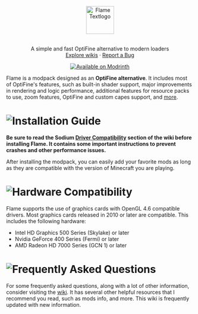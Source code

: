 <div align="center">
  <a href="https://github.com/DKevinn/Flame">
    <img src="https://cdn.modrinth.com/data/cached_images/fa6cbceb545ec5d57bba0cb2d3469a2a9c0dd438.png" alt="Flame Textlogo" height="75">
  </a>
  <br />
  <br />
  <p align="center">
    A simple and fast OptiFine alternative to modern loaders
    <br />
    <a href="https://github.com/DKevinn/Flame/wiki">Explore wikis</a>
    ·
    <a href="https://github.com/DKevinn/Flame/issues">Report a Bug</a>
  </p>
  <a href="https://modrinth.com/modpack/flame"><img src="https://cdn.jsdelivr.net/npm/@intergrav/devins-badges@3/assets/compact/available/modrinth_vector.svg" alt="Available on Modrinth"></a>
</div>

Flame is a modpack designed as an **OptiFine alternative**. It includes most of OptiFine's features, such as built-in shader support, major improvements in rendering and logic performance, additional features for resource packs to use, zoom features, OptiFine and custom capes support, and [more](https://github.com/DKevinn/Flame/wiki/Give-up-OptiFine).
# ![Installation Guide](https://cdn.modrinth.com/data/cached_images/81bf314e71d0695397f9bb166d86bc1a8472a869.png)
**Be sure to read the Sodium [Driver Compatibility](https://github.com/CaffeineMC/sodium/wiki/Driver-Compatibility) section of the wiki before installing Flame. It contains some important instructions to prevent crashes and other performance issues.**

After installing the modpack, you can easily add your favorite mods as long as they are compatible with the version of Minecraft you are playing.
# ![Hardware Compatibility](https://cdn.modrinth.com/data/cached_images/c62d21a72850c07c222fa1327f9d15ebe08a0cc2.png)
Flame supports the use of graphics cards with OpenGL 4.6 compatible drivers. Most graphics cards released in 2010 or later are compatible. This includes the following hardware:
- Intel HD Graphics 500 Series (Skylake) or later
- Nvidia GeForce 400 Series (Fermi) or later
- AMD Radeon HD 7000 Series (GCN 1) or later
# ![Frequently Asked Questions](https://cdn.modrinth.com/data/cached_images/b6891d898c7001bf4a35c54fa91997aa3da4f5e7.png)
For some frequently asked questions, along with a lot of other information, consider visiting the [wiki](https://github.com/DKevinn/Flame/wiki). It has several other helpful resources that I recommend you read, such as mods info, and more. This wiki is frequently updated with new information.
